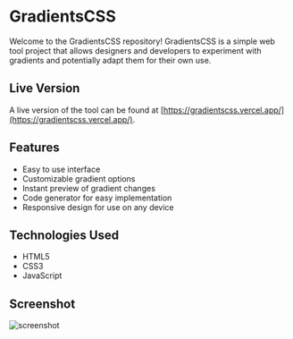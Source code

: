 # GradientsCSS

Welcome to the GradientsCSS repository! GradientsCSS is a simple web tool project that allows designers and developers to experiment with gradients and potentially adapt them for their own use.

## Live Version

A live version of the tool can be found at [https://gradientscss.vercel.app/](https://gradientscss.vercel.app/).

## Features

- Easy to use interface
- Customizable gradient options
- Instant preview of gradient changes
- Code generator for easy implementation
- Responsive design for use on any device

## Technologies Used

- HTML5
- CSS3
- JavaScript

## Screenshot

![screenshot](https://user-images.githubusercontent.com/89737291/229374360-eca1fd3b-52eb-4b58-bfc6-e012ff5c2388.png)
